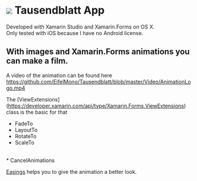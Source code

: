 # ![][LogoMD] Tausendblatt App

Developed with Xamarin Studio and Xamarin.Forms on OS X.</br>
Only tested with iOS because I have no Android license.

## With images and Xamarin.Forms animations you can make a film.

A video of the animation can be found here https://github.com/EifelMono/Tausendblatt/blob/master/Video/AnimationLogo.mp4

The [ViewExtensions] (https://developer.xamarin.com/api/type/Xamarin.Forms.ViewExtensions) class is the basic for that

* FadeTo</br>
* LayoutTo</br>
* RotateTo</br>
* ScaleTo</br>
</br>
* CancelAnimations</br>

[Easings](https://developer.xamarin.com/api/type/Xamarin.Forms.Easing/) helps you to give the animation a better look.


[LogoMD]: https://raw.githubusercontent.com/EifelMono/Tausendblatt/master/iOS/Resources/Images.xcassets/AppIcons.appiconset/LogoWhite.50x50.png
